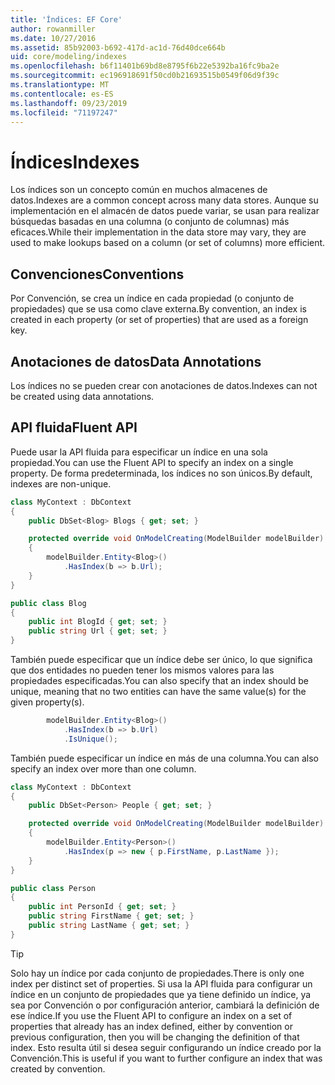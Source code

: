```yaml
---
title: 'Índices: EF Core'
author: rowanmiller
ms.date: 10/27/2016
ms.assetid: 85b92003-b692-417d-ac1d-76d40dce664b
uid: core/modeling/indexes
ms.openlocfilehash: b6f11401b69bd8e8795f6b22e5392ba16fc9ba2e
ms.sourcegitcommit: ec196918691f50cd0b21693515b0549f06d9f39c
ms.translationtype: MT
ms.contentlocale: es-ES
ms.lasthandoff: 09/23/2019
ms.locfileid: "71197247"
---
```

# <a name="indexes"></a><span data-ttu-id="e5b33-102">Índices</span><span class="sxs-lookup"><span data-stu-id="e5b33-102">Indexes</span></span>

<span data-ttu-id="e5b33-103">Los índices son un concepto común en muchos almacenes de datos.</span><span class="sxs-lookup"><span data-stu-id="e5b33-103">Indexes are a common concept across many data stores.</span></span> <span data-ttu-id="e5b33-104">Aunque su implementación en el almacén de datos puede variar, se usan para realizar búsquedas basadas en una columna (o conjunto de columnas) más eficaces.</span><span class="sxs-lookup"><span data-stu-id="e5b33-104">While their implementation in the data store may vary, they are used to make lookups based on a column (or set of columns) more efficient.</span></span>

## <a name="conventions"></a><span data-ttu-id="e5b33-105">Convenciones</span><span class="sxs-lookup"><span data-stu-id="e5b33-105">Conventions</span></span>

<span data-ttu-id="e5b33-106">Por Convención, se crea un índice en cada propiedad (o conjunto de propiedades) que se usa como clave externa.</span><span class="sxs-lookup"><span data-stu-id="e5b33-106">By convention, an index is created in each property (or set of properties) that are used as a foreign key.</span></span>

## <a name="data-annotations"></a><span data-ttu-id="e5b33-107">Anotaciones de datos</span><span class="sxs-lookup"><span data-stu-id="e5b33-107">Data Annotations</span></span>

<span data-ttu-id="e5b33-108">Los índices no se pueden crear con anotaciones de datos.</span><span class="sxs-lookup"><span data-stu-id="e5b33-108">Indexes can not be created using data annotations.</span></span>

## <a name="fluent-api"></a><span data-ttu-id="e5b33-109">API fluida</span><span class="sxs-lookup"><span data-stu-id="e5b33-109">Fluent API</span></span>

<span data-ttu-id="e5b33-110">Puede usar la API fluida para especificar un índice en una sola propiedad.</span><span class="sxs-lookup"><span data-stu-id="e5b33-110">You can use the Fluent API to specify an index on a single property.</span></span> <span data-ttu-id="e5b33-111">De forma predeterminada, los índices no son únicos.</span><span class="sxs-lookup"><span data-stu-id="e5b33-111">By default, indexes are non-unique.</span></span>

<!-- [!code-csharp[Main](samples/core/Modeling/FluentAPI/Index.cs?highlight=7,8)] -->
``` csharp
class MyContext : DbContext
{
    public DbSet<Blog> Blogs { get; set; }

    protected override void OnModelCreating(ModelBuilder modelBuilder)
    {
        modelBuilder.Entity<Blog>()
            .HasIndex(b => b.Url);
    }
}

public class Blog
{
    public int BlogId { get; set; }
    public string Url { get; set; }
}
```

<span data-ttu-id="e5b33-112">También puede especificar que un índice debe ser único, lo que significa que dos entidades no pueden tener los mismos valores para las propiedades especificadas.</span><span class="sxs-lookup"><span data-stu-id="e5b33-112">You can also specify that an index should be unique, meaning that no two entities can have the same value(s) for the given property(s).</span></span>

<!-- [!code-csharp[Main](samples/core/Modeling/FluentAPI/IndexUnique.cs?highlight=3)] -->
``` csharp
        modelBuilder.Entity<Blog>()
            .HasIndex(b => b.Url)
            .IsUnique();
```

<span data-ttu-id="e5b33-113">También puede especificar un índice en más de una columna.</span><span class="sxs-lookup"><span data-stu-id="e5b33-113">You can also specify an index over more than one column.</span></span>

<!-- [!code-csharp[Main](samples/core/Modeling/FluentAPI/IndexComposite.cs?highlight=7,8)] -->
``` csharp
class MyContext : DbContext
{
    public DbSet<Person> People { get; set; }

    protected override void OnModelCreating(ModelBuilder modelBuilder)
    {
        modelBuilder.Entity<Person>()
            .HasIndex(p => new { p.FirstName, p.LastName });
    }
}

public class Person
{
    public int PersonId { get; set; }
    public string FirstName { get; set; }
    public string LastName { get; set; }
}
```

> [!TIP]  
> <span data-ttu-id="e5b33-114">Solo hay un índice por cada conjunto de propiedades.</span><span class="sxs-lookup"><span data-stu-id="e5b33-114">There is only one index per distinct set of properties.</span></span> <span data-ttu-id="e5b33-115">Si usa la API fluida para configurar un índice en un conjunto de propiedades que ya tiene definido un índice, ya sea por Convención o por configuración anterior, cambiará la definición de ese índice.</span><span class="sxs-lookup"><span data-stu-id="e5b33-115">If you use the Fluent API to configure an index on a set of properties that already has an index defined, either by convention or previous configuration, then you will be changing the definition of that index.</span></span> <span data-ttu-id="e5b33-116">Esto resulta útil si desea seguir configurando un índice creado por la Convención.</span><span class="sxs-lookup"><span data-stu-id="e5b33-116">This is useful if you want to further configure an index that was created by convention.</span></span>
